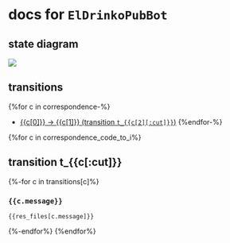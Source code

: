 # docs for `ElDrinkoPubBot`

## state diagram

![](./states.svg)

## transitions

{%for c in correspondence-%}
* [{{c[0]}} -> {{c[1]}} (transition `t_{{c[2][:cut]}}`)](#transition-t_{{c[2][:cut]}})
{%endfor-%}



{%for c in correspondence_code_to_i%}
## transition t_{{c[:cut]}}

{%-for c in transitions[c]%}

### `{{c.message}}`

```
{{res_files[c.message]}}
```

{%-endfor%}
{%endfor%}
